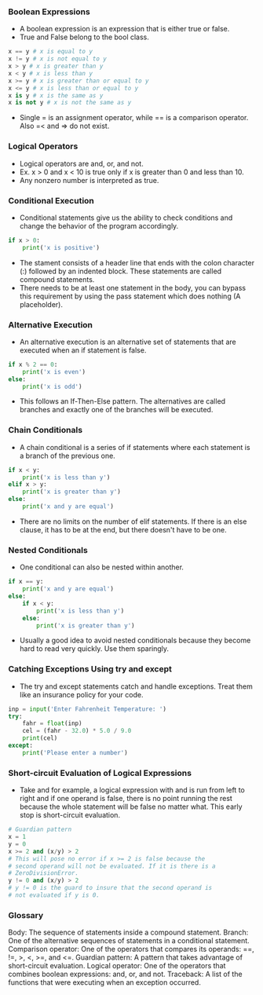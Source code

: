 ### Boolean Expressions
- A boolean expression is an expression that is either true or false.
- True and False belong to the bool class.
```python
x == y # x is equal to y
x != y # x is not equal to y
x > y # x is greater than y
x < y # x is less than y
x >= y # x is greater than or equal to y
x <= y # x is less than or equal to y
x is y # x is the same as y
x is not y # x is not the same as y
```
- Single = is an assignment operator, while == is a comparison operator. Also =< and => do not exist.

### Logical Operators
- Logical operators are and, or, and not.
- Ex. x > 0 and x < 10 is true only if x is greater than 0 and less than 10.
- Any nonzero number is interpreted as true.

### Conditional Execution
- Conditional statements give us the ability to check conditions and change the behavior of the program accordingly.
```python
if x > 0:
    print('x is positive')
```
- The stament consists of a header line that ends with the colon character (:) followed by an indented block. These statements are called compound statements.
- There needs to be at least one statement in the body, you can bypass this requirement by using the pass statement which does nothing (A placeholder).
  
### Alternative Execution
- An alternative execution is an alternative set of statements that are executed when an if statement is false.
```python
if x % 2 == 0:
    print('x is even')
else:
    print('x is odd')
```
- This follows an If-Then-Else pattern. The alternatives are called branches and exactly one of the branches will be executed.

### Chain Conditionals
- A chain conditional is a series of if statements where each statement is a branch of the previous one.
```python
if x < y:
    print('x is less than y')
elif x > y:
    print('x is greater than y')
else:
    print('x and y are equal')
```
- There are no limits on the number of elif statements. If there is an else clause, it has to be at the end, but there doesn't have to be one.

### Nested Conditionals
- One conditional can also be nested within another.
```python
if x == y:
    print('x and y are equal')
else:
    if x < y:
        print('x is less than y')
    else:
        print('x is greater than y')
```
- Usually a good idea to avoid nested conditionals because they become hard to read very quickly. Use them sparingly.

### Catching Exceptions Using try and except
- The try and except statements catch and handle exceptions. Treat them like an insurance policy for your code.
```python
inp = input('Enter Fahrenheit Temperature: ')
try:
    fahr = float(inp)
    cel = (fahr - 32.0) * 5.0 / 9.0
    print(cel)
except:
    print('Please enter a number')
```

### Short-circuit Evaluation of Logical Expressions
- Take and for example, a logical expression with and is run from left to right and if one operand is false, there is no point running the rest because the whole statement will be false no matter what. This early stop is short-circuit evaluation.
```python
# Guardian pattern
x = 1
y = 0
x >= 2 and (x/y) > 2
# This will pose no error if x >= 2 is false because the 
# second operand will not be evaluated. If it is there is a
# ZeroDivisionError.
y != 0 and (x/y) > 2
# y != 0 is the guard to insure that the second operand is
# not evaluated if y is 0.
```

### Glossary
Body: The sequence of statements inside a compound statement.
Branch: One of the alternative sequences of statements in a conditional statement.
Comparison operator: One of the operators that compares its operands: ==, !=, >, <, >=, and <=.
Guardian pattern: A pattern that takes advantage of short-circuit evaluation.
Logical operator: One of the operators that combines boolean expressions: and, or, and not.
Traceback: A list of the functions that were executing when an exception occurred.

